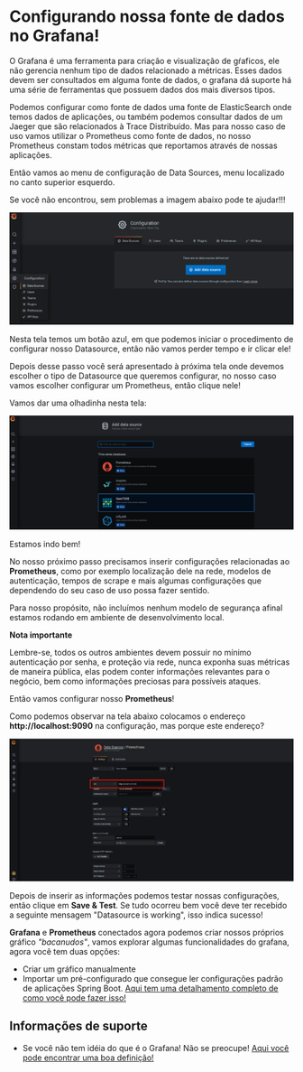 # Configurando nossa fonte de dados no Grafana!

O Grafana é uma ferramenta para criação e visualização de gŕaficos, ele não
gerencia nenhum tipo de dados relacionado a métricas. Esses dados devem
ser consultados em alguma fonte de dados, o grafana dá suporte há uma
série de ferramentas que possuem dados dos mais diversos tipos.

Podemos configurar como fonte de dados uma fonte de ElasticSearch onde temos dados
de aplicações, ou também podemos consultar dados de um Jaeger que são relacionados à
Trace Distribuído. Mas para nosso caso de uso vamos utilizar o Prometheus como fonte de
dados, no nosso Prometheus constam todos métricas que reportamos através de nossas aplicações.

Então vamos ao menu de configuração de Data Sources, menu localizado no canto superior esquerdo.

Se você não encontrou, sem problemas a imagem abaixo pode te ajudar!!!

![comecando configurar datastore](../images/comecar_configurar_datastore_grafana.png " comecando configurar datastore")

Nesta tela temos um botão azul, em que podemos iniciar o procedimento de configurar nosso Datasource, então
não vamos perder tempo e ir clicar ele!

Depois desse passo você será apresentado à próxima tela onde devemos escolher o tipo de
Datasource que queremos configurar, no nosso caso vamos escolher configurar um Prometheus, então clique nele!

Vamos dar uma olhadinha nesta tela:

![ds prometheus](../images/escolhendo_tipo_ds_grafana.png " ds prometheus")

Estamos indo bem!

No nosso próximo passo precisamos inserir configurações relacionadas ao 
**Prometheus**, como por exemplo localização dele na rede, modelos de autenticação, tempos de scrape e mais algumas
configurações que dependendo do seu caso de uso possa fazer sentido.

Para nosso propósito, não incluímos nenhum modelo de segurança afinal estamos
rodando em ambiente de desenvolvimento local.

**Nota importante**

Lembre-se, todos os outros ambientes devem possuir no mínimo autenticação por senha, e proteção via rede, nunca exponha 
suas métricas de maneira pública, elas podem conter informações relevantes para o negócio, bem como informações preciosas 
para possíveis ataques.

Então vamos configurar nosso **Prometheus**!

Como podemos observar na tela abaixo colocamos o endereço **http://localhost:9090** na configuração, mas porque este endereço?

![config prometheus](../images/endereco_prometheus.png " config prometheus")

Depois de inserir as informações podemos testar nossas configurações, então clique em **Save & Test**. Se tudo ocorreu
bem você deve ter recebido a seguinte mensagem "Datasource is working", isso indica sucesso!

**Grafana** e **Prometheus** conectados agora podemos criar nossos próprios gráfico _"bacanudos"_, vamos explorar algumas 
funcionalidades do grafana, agora você tem duas opções:

* Criar um gráfico manualmente
* Importar um pré-configurado que consegue ler configurações padrão de aplicações Spring Boot. [Aqui tem uma detalhamento completo
de como você pode fazer isso!](importando_graficos_grafana.md)

## Informações de suporte

* Se você não tem idéia do que é o Grafana! Não se preocupe! [Aqui você pode encontrar uma boa definição!](https://grafana.com/) 